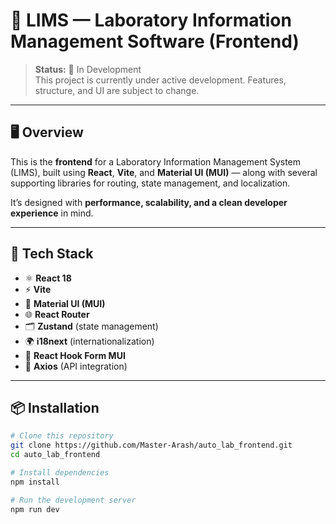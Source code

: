 # 🚧 LIMS — Laboratory Information Management Software (Frontend)

> **Status:** 🧩 In Development  
> This project is currently under active development. Features, structure, and UI are subject to change.

---

## 🖥️ Overview

This is the **frontend** for a Laboratory Information Management System (LIMS), built using **React**, **Vite**, and **Material UI (MUI)** — along with several supporting libraries for routing, state management, and localization.

It’s designed with **performance, scalability, and a clean developer experience** in mind.

---

## 🧰 Tech Stack

- ⚛️ **React 18**
- ⚡ **Vite**
- 🎨 **Material UI (MUI)**
- 🌐 **React Router**
- 🗂️ **Zustand** (state management)
- 🌍 **i18next** (internationalization)
- 🧪 **React Hook Form MUI**
- 🔧 **Axios** (API integration)

---

## 📦 Installation

```bash
# Clone this repository
git clone https://github.com/Master-Arash/auto_lab_frontend.git
cd auto_lab_frontend

# Install dependencies
npm install

# Run the development server
npm run dev
```
